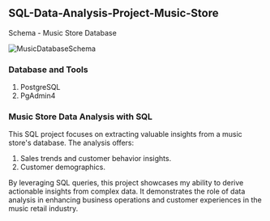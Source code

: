 ## SQL-Data-Analysis-Project-Music-Store

Schema - Music Store Database


![MusicDatabaseSchema](https://github.com/DhruvBhatnagar99/PostgreSQL-Data-Analysis-Project-Music-Store/assets/88309364/7f6a41fc-3f55-4f51-a607-ed3394b97c05)



### Database and Tools
1. PostgreSQL
2. PgAdmin4



### Music Store Data Analysis with SQL
This SQL project focuses on extracting valuable insights from a music store's database. The analysis offers:

1. Sales trends and customer behavior insights.
2. Customer demographics.
   
By leveraging SQL queries, this project showcases my ability to derive actionable insights from complex data. It demonstrates the role of data analysis in enhancing business operations and customer experiences in the music retail industry.
